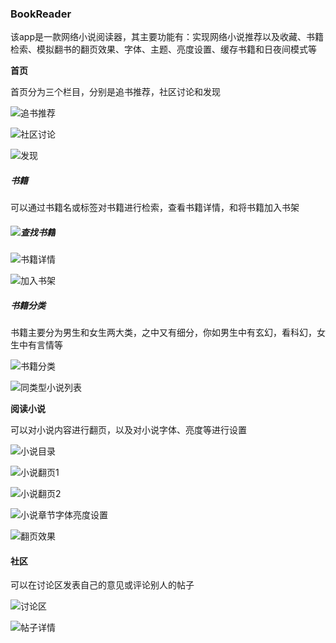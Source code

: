 ### BookReader

该app是一款网络小说阅读器，其主要功能有：实现网络小说推荐以及收藏、书籍检索、模拟翻书的翻页效果、字体、主题、亮度设置、缓存书籍和日夜间模式等

**首页**

首页分为三个栏目，分别是追书推荐，社区讨论和发现

![追书推荐](https://github.com/PengFeisupper/2018118122_Android/blob/homework/%E5%A4%A7%E4%BD%9C%E4%B8%9A/%E6%88%AA%E5%9B%BE/home_zhuishu.png)

![社区讨论](https://github.com/PengFeisupper/2018118122_Android/blob/homework/%E5%A4%A7%E4%BD%9C%E4%B8%9A/%E6%88%AA%E5%9B%BE/home_communication.png)

![发现](https://github.com/PengFeisupper/2018118122_Android/blob/homework/%E5%A4%A7%E4%BD%9C%E4%B8%9A/%E6%88%AA%E5%9B%BE/home_discover.png)

##### 书籍

可以通过书籍名或标签对书籍进行检索，查看书籍详情，和将书籍加入书架

##### ![查找书籍](https://github.com/PengFeisupper/2018118122_Android/blob/homework/%E5%A4%A7%E4%BD%9C%E4%B8%9A/%E6%88%AA%E5%9B%BE/search.png)

![书籍详情](https://github.com/PengFeisupper/2018118122_Android/blob/homework/%E5%A4%A7%E4%BD%9C%E4%B8%9A/%E6%88%AA%E5%9B%BE/book_detail.png)

![加入书架](https://github.com/PengFeisupper/2018118122_Android/blob/homework/%E5%A4%A7%E4%BD%9C%E4%B8%9A/%E6%88%AA%E5%9B%BE/scan_book.png)

##### 书籍分类

书籍主要分为男生和女生两大类，之中又有细分，你如男生中有玄幻，看科幻，女生中有言情等

![书籍分类](https://github.com/PengFeisupper/2018118122_Android/blob/homework/%E5%A4%A7%E4%BD%9C%E4%B8%9A/%E6%88%AA%E5%9B%BE/category.png)

![同类型小说列表](https://github.com/PengFeisupper/2018118122_Android/blob/homework/%E5%A4%A7%E4%BD%9C%E4%B8%9A/%E6%88%AA%E5%9B%BE/category_list.png)

**阅读小说**

可以对小说内容进行翻页，以及对小说字体、亮度等进行设置

![小说目录](https://github.com/PengFeisupper/2018118122_Android/blob/homework/%E5%A4%A7%E4%BD%9C%E4%B8%9A/%E6%88%AA%E5%9B%BE/read_page_1.png)

![小说翻页1](https://github.com/PengFeisupper/2018118122_Android/blob/homework/%E5%A4%A7%E4%BD%9C%E4%B8%9A/%E6%88%AA%E5%9B%BE/read_page_2.png)

![小说翻页2](https://github.com/PengFeisupper/2018118122_Android/blob/homework/%E5%A4%A7%E4%BD%9C%E4%B8%9A/%E6%88%AA%E5%9B%BE/read_page_3.png)

![小说章节字体亮度设置](https://github.com/PengFeisupper/2018118122_Android/blob/homework/%E5%A4%A7%E4%BD%9C%E4%B8%9A/%E6%88%AA%E5%9B%BE/read_page_4.png)

![翻页效果](https://github.com/PengFeisupper/2018118122_Android/blob/homework/%E5%A4%A7%E4%BD%9C%E4%B8%9A/%E6%88%AA%E5%9B%BE/read_page_5.png)

#### 社区

可以在讨论区发表自己的意见或评论别人的帖子

![讨论区](https://github.com/PengFeisupper/2018118122_Android/blob/homework/%E5%A4%A7%E4%BD%9C%E4%B8%9A/%E6%88%AA%E5%9B%BE/discuss.png)

![帖子详情](https://github.com/PengFeisupper/2018118122_Android/blob/homework/%E5%A4%A7%E4%BD%9C%E4%B8%9A/%E6%88%AA%E5%9B%BE/discuss_detail.png)



